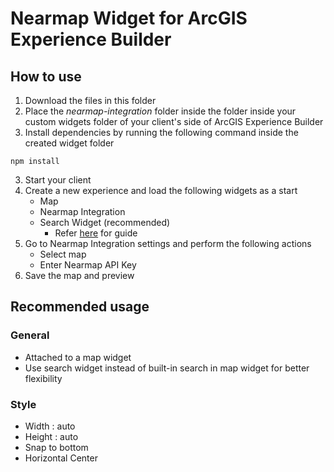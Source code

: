 # Nearmap Widget for ArcGIS Experience Builder

## How to use

1. Download the files in this folder
2. Place the _nearmap-integration_ folder inside the folder inside your custom widgets folder of your client's side of ArcGIS Experience Builder
3. Install dependencies by running the following command inside the created widget folder

```
npm install
```

3. Start your client
4. Create a new experience and load the following widgets as a start
   - Map
   - Nearmap Integration
   - Search Widget (recommended)
     - Refer [here](https://developers.arcgis.com/experience-builder/guide/search-widget/) for guide
5. Go to Nearmap Integration settings and perform the following actions
   - Select map
   - Enter Nearmap API Key
6. Save the map and preview

## Recommended usage

### General

- Attached to a map widget
- Use search widget instead of built-in search in map widget for better flexibility

### Style

- Width : auto
- Height : auto
- Snap to bottom
- Horizontal Center
